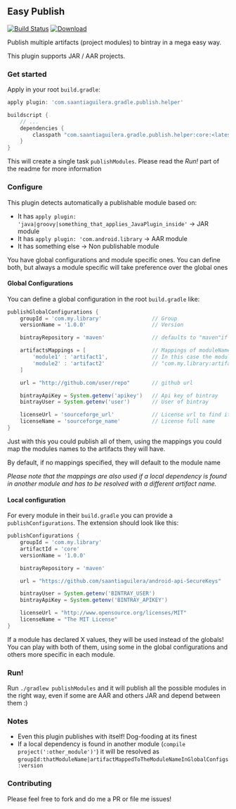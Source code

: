 ## Easy Publish

[![Build Status](https://travis-ci.org/saantiaguilera/gradle-api-easy_publish.svg?branch=master)](https://travis-ci.org/saantiaguilera/gradle-api-easy_publish) [![Download](https://api.bintray.com/packages/saantiaguilera/maven/com.saantiaguilera.gradle.publish.helper.core/images/download.svg) ](https://bintray.com/saantiaguilera/maven/com.saantiaguilera.gradle.publish.helper.core/_latestVersion)

Publish multiple artifacts (project modules) to bintray in a mega easy way.

This plugin supports JAR / AAR projects.

### Get started

Apply in your root `build.gradle`:

```gradle
apply plugin: 'com.saantiaguilera.gradle.publish.helper'

buildscript {
    // ...
    dependencies {
        classpath "com.saantiaguilera.gradle.publish.helper:core:<latest_version>"
    }
}
```

This will create a single task `publishModules`. Please read the _Run!_ part of the readme for more information

### Configure

This plugin detects automatically a publishable module based on:

* It has `apply plugin: 'java|groovy|something_that_applies_JavaPlugin_inside'` -> JAR module
* It has `apply plugin: 'com.android.library` -> AAR module
* It has something else -> Non publishable module

You have global configurations and module specific ones. You can define both, but always a module specific will take preference over the global ones

#### Global Configurations

You can define a global configuration in the root `build.gradle` like:
```gradle
publishGlobalConfigurations {
    groupId = 'com.my.library'                // Group
    versionName = '1.0.0'                     // Version

    bintrayRepository = 'maven'               // defaults to "maven"if not found

    artifactsMappings = [                     // Mappings of moduleName -> artifactName when publishing them
        'module1' : 'artifact1',              // In this case the module name is 'module1', but will be released as:
        'module2' : 'artifact2'               // "com.my.library:artifact1:1.0.0"
    ]

    url = "http://github.com/user/repo"       // github url

    bintrayApiKey = System.getenv('apikey')   // Api key of bintray
    bintrayUser = System.getenv('user')       // User of bintray

    licenseUrl = 'sourceforge_url'            // License url to find it
    licenseName = 'sourceforge_name'          // License full name
}
```

Just with this you could publish all of them, using the mappings you could map the modules names to the artifacts they will have.

By default, if no mappings specified, they will default to the module name

_Please note that the mappings are also used if a local dependency is found in another module and has to be resolved with a different artifact name._


#### Local configuration

For every module in their `build.gradle` you can provide a `publishConfigurations`. The extension should look like this:

```gradle
publishConfigurations {
    groupId = 'com.my.library'
    artifactId = 'core'
    versionName = '1.0.0'

    bintrayRepository = 'maven'

    url = "https://github.com/saantiaguilera/android-api-SecureKeys"

    bintrayUser = System.getenv('BINTRAY_USER')
    bintrayApiKey = System.getenv('BINTRAY_APIKEY')

    licenseUrl = "http://www.opensource.org/licenses/MIT"
    licenseName = "The MIT License"
}
```

If a module has declared X values, they will be used instead of the globals! You can play with both of them, using some in the global configurations and others more specific in each module.

### Run!

Run `./gradlew publishModules` and it will publish all the possible modules in the right way, even if some are AAR and others JAR and depend between them :)

### Notes

- Even this plugin publishes with itself! Dog-fooding at its finest
- If a local dependency is found in another module (`compile project(':other_module')'`) it will be resolved as `groupId:thatModuleName|artifactMappedToTheModuleNameInGlobalConfigs:version`

### Contributing

Please feel free to fork and do me a PR or file me issues!